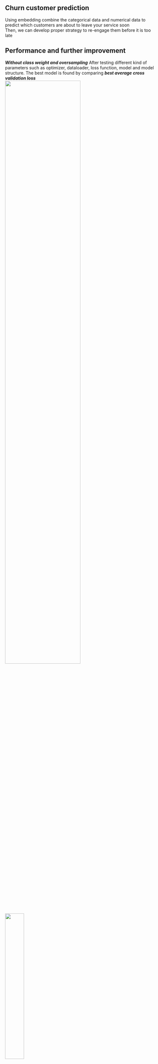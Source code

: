 ## Churn customer prediction
Using embedding combine the categorical data and numerical data to predict which customers are about to leave your service soon <br>
Then, we can develop proper strategy to re-engage them before it is too late <br>

## Performance and further improvement
***Without class weight and oversampling***
After testing different kind of parameters such as optimizer, dataloader, loss function, model and model structure. The best model is found by comparing ***best average cross validation loss***<br>
<img src="https://github.com/Auyin111/churn-prediction/blob/master/readme%20photo/accuracy_of_training_and_validation_curve_1.png" width="70%" height="70%"> <br>
<img src="https://github.com/Auyin111/churn-prediction/blob/master/readme%20photo/accuracy_of_training_and_validation_curve_2.png" width="35%" height="35%"> <br><br>
<img src="https://github.com/Auyin111/churn-prediction/blob/master/readme%20photo/loss_of_training_and_validation_curve_1.png" width="70%" height="70%"> <br>
<img src="https://github.com/Auyin111/churn-prediction/blob/master/readme%20photo/loss_of_training_and_validation_curve_2.png" width="35%" height="35%"> <br>

Compare the training and validation curve in tensorboard, I found that the ***best model*** performance ***(loss and accuracy)*** of training and validation are very close to each other <br>
Hence, the model almost learned all the thing from training set so we do not need to further tune the model structure, batch size, learning rate and etc. <br>

Then, I used the best model to create the ***test set*** classification report<br>
<img src="https://github.com/Auyin111/churn-prediction/blob/master/readme%20photo/classification_report__test_set.png" width="50%" height="50%"> <br>
The f1-score of 'Not exited' is quite good but the recall of 'Exited' can not perform well <br>
<img src="https://github.com/Auyin111/churn-prediction/blob/master/readme%20photo/confusion_matrix_test_set_without_class_weight.png" width="50%" height="50%"> <br>
56.76% of "Exited" are predicted as "Not exited".  

After that, I used the best model to create the ***train valid set*** classification report and compare to the ***test set*** classification report <br>
<img src="https://github.com/Auyin111/churn-prediction/blob/master/readme%20photo/classification_report__train_set.png" width="50%" height="50%"> <br><br>
As the cross validation result and performance of classification report are very similar, it can prove that the bad recall of 'Exited' is not caused by Overfitting and it should be caused by Underfitting. <br>
The Underfitting should be cause by imbalance dataset, lack of enough training data or the current features are not able to predict the result. <br> <br>
<img src="https://github.com/Auyin111/churn-prediction/blob/master/readme%20photo/dataset_detail.png" width="50%" height="50%"> <br>

***Assign class weight and oversampling***
Using ***Max. f1 core in stead of Min. loss*** to find the best model <br>
<img src="https://github.com/Auyin111/churn-prediction/blob/master/readme%20photo/f1_of_training_and_validation_curve_1.png" width="100%" height="100%"> <br>
<img src="https://github.com/Auyin111/churn-prediction/blob/master/readme%20photo/f1_of_training_and_validation_curve_2.png" width="50%" height="50%"> <br>
<img src="https://github.com/Auyin111/churn-prediction/blob/master/readme%20photo/classification_report__test_set_with_class_weight.png" width="80%" height="80%"> <br>
The recall of 'Exited' is improved but the precision reduce. <br><br>
<img src="https://github.com/Auyin111/churn-prediction/blob/master/readme%20photo/confusion_matrix_test_set_with_class_weight.png" width="80%" height="80%"> <br>
37.10% of "Exited" are predicted as "Not exited" (already reduce 19.66%)

***Conclusion***
1) A greater number of data should be collected, and more useful features <br>
2) Use different parameters to tune model
    - model structure, optimizer, batch_size etc.
    - to reduce the impact of imbalance dataset: tune class weight and oversampling
3) In this business case, the recall of 'Exited' is much more important than precision of 'Exited'
    - Low precision of 'Not exited' will increase the promotion cost when we re-engage customer
    - But low recall of 'Exited' will loss the customer

## Model tuning
Allow to cross validate different kind of parameters easily in a dictionary, such as optimizer, dataloader, loss function, model and model structure <br>
<img src="https://github.com/Auyin111/churn-prediction/blob/master/readme%20photo/declare_tuning_parmas.png" width="40%" height="40%"> <br>

The cross validation training and validation curve will be stored and display on tensorboard ***instantly*** so you can stop a model if you find the trend is not good in any time <br>
<img src="https://github.com/Auyin111/churn-prediction/blob/master/readme%20photo/tsboard_demo.png" width="60%" height="60%"> <br>

Also, a df will show the CV performance of all parameter’s combinations.
<img src="https://github.com/Auyin111/churn-prediction/blob/master/readme%20photo/cross_validation_performance.png" width="100%" height="100%"> <br>

## Technical term description
***Embeddings*** <br>
--> reduce the dimensionality of categorical variables and meaningfully represent categories in the transformed space <br>

***Batch normalization*** <br>
--> reduce training time and make trainable  (less Covariate Shift and less vanishing gradients)

***Dropout*** <br>
(ignoring units (i.e. neurons) during the training phase of certain set of neurons which is chosen at random) <br>
--> avoid curbs the individual power of each neuron (prevent over-fitting) <br>

***Early stopping*** <br>
if not stop early, the model will overfit and generate a larger loss <br>
<img src="https://github.com/Auyin111/churn-prediction/blob/master/readme%20photo/train_valid_curve_expectation.png" width="50%" height="50%"> <br>
***TensorBoard*** <br>
is a tool for providing the (***instant***) measurements and visualizations needed during the machine learning workflow <br>

***Classification report*** <br>
1. Precision: tp / actual result = tp / (tp + fp)   <br>
    - How many selected items are relevant?
2. Recall: tp / predicted result = tp/(tp + fn)   <br>
    - How many relevant items are selected?
3. F1 = 2 * (precision * recall) / (precision + recall) <br>
4. Support is the number of samples of the true response <br>
5. Remarks: <br>
    - fp (False positive):  it is negative but predicted as positive <br>
    - fn (False negative):  it is positive but predicted as negative <br>
    - tp (True positive)

***StratifiedKFold*** <br>
As it is a imbalance dataset, using stratified k fold can have a fair validation and testing
<img src="https://github.com/Auyin111/churn-prediction/blob/master/readme%20photo/StratifiedKFold.png" width="40%" height="40%"> <br>

## Open TensorBoard through the command line
    tensorboard --logdir= YOUR PATH (Default: runs)

## Churn Modelling Dataset
[Kaggle dataset](https://www.kaggle.com/c/churn-modelling)


